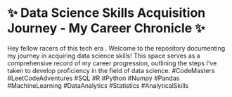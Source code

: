 # ✨ Data Science Skills Acquisition Journey - My Career Chronicle ✨
Hey fellow racers of this tech era . Welcome to the repository documenting my journey in acquiring data science skills! This space serves as a comprehensive record of my career progression, outlining the steps I've taken to develop proficiency in the field of data science.
#CodeMasters #LeetCodeAdventures #SQL #R #Python #Numpy #Pandas #MachineLearning #DataAnalytics #Statistics #AnalyticalSkills
